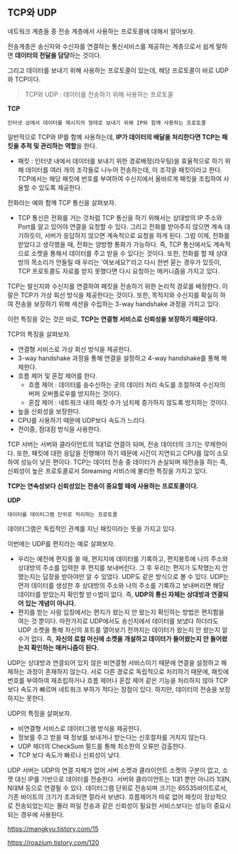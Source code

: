 ## TCP와 UDP

네트워크 계층들 중 전송 계층에서 사용하는 프로토콜에 대해서 알아보자.

전송계층은 송신자와 수신자를 연결하는 통신서비스를 제공하는 계층으로서 쉽게 말하면 **데이터의 전달을 담당**하는 것이다.

그리고 데이터를 보내기 위해 사용하는 프로토콜이 있는데, 해당 프로토콜이 바로 UDP와 TCP이다.

> TCP와 UDP :  데이터를 전송하기 위해 사용하는 프로토콜



**TCP**

~~~
인터넷 상에서 데이터를 메시지의 형태로 보내기 위해 IP와 함께 사용하는 프로토콜
~~~

일반적으로 TCP와 IP를 함께 사용하는데, **IP가 데이터의 배달을 처리한다면 TCP는 패킷을 추적 및 관리하는 역할**을 한다.

- 패킷 : 인터넷 내에서 데이터를 보내기 위한 경로배정(라우팅)을 효율적으로 하기 위해 데이터를 여러 개의 조각들로 나누어 전송하는데, 이 조각을 패킷이라고 한다. TCP에서는 해당 패킷에 번호를 부여하여 수신지에서 올바르게 패킷을 조립하여 사용할 수 있도록 제공한다.

전화라는 예와 함꼐 TCP 통신을 살펴보자.

- TCP 통신은 전화를 거는 것처럼 TCP 통신을 하기 위해서는 상대방의 IP 주소와 Port를 알고 있어야 연결을 요청할 수 있다. 그리고 전화를 받아주지 않으면 계속 대기하듯이, 서버가 응답하지 않으면 계속적으로 요청을 하게 된다. 그럼 이제, 전화를 받았다고 생각했을 때, 전화는 양방향 통화가 가능하다. 즉, TCP 통신에서도 계속적으로 소켓을 통해서 데이터를 주고 받을 수 있다는 것이다. 또한, 전화를 할 때 상대방의 목소리가 안들릴 때 우리는 '여보세요?'라고 다시 한번 묻는 경우가 있듯이, TCP 프로토콜도 자료를 받지 못했다면 다시 요청하는 메커니즘을 가지고 있다.

TCP는 발신지와 수신지를 연결하여 패킷을 전송하기 위한 논리적 경로를 배정한다. 이 말은 TCP가 가상 회선 방식을 제공한다는 것이다. 또한, 목적지와 수신지를 확실히 하여 전송을 보장하기 위해 세션을 수립하는 3-way handshake 과정을 가지고 있다.

이런 특징을 갖는 것은 바로, **TCP는 연결형 서비스로 신뢰성을 보장하기 때문이다.**

TCP의 특징을 살펴보자.

- 연결형 서비스로 가상 회선 방식을 제공한다.
- 3-way handshake 과정을 통해 연결을 설정하고 4-way handshake를 통해 해제한다.
- 흐름 제어 및 혼잡 제어를 한다.
  - 흐름 제어 : 데이터를 송수신하는 곳의 데이터 처리 속도를 조절하여 수신자의 버퍼 오버플로우를 방지하는 것이다.
  - 혼잡 제어 : 네트워크 내의 패킷 수가 넘치제 증가하지 않도록 방지하는 것이다.
- 높을 신뢰성을 보장한다.
- CPU를 사용하기 때문에 UDP보다 속도가 느리다.
- 전이중, 점대점 방식을 사용한다.

TCP 서버는 서버와 클라이언트의 1대1로 연결이 되며, 전송 데이터의 크기는 무제한이다. 또한, 패킷에 대한 응답을 진행해야 하기 때문에 시간이 지연되고 CPU를 많이 소모하여 성능이 낮은 편이다. TCP는 데이터 전송 중 데이터가 손실되며 재전송을 하는 즉, 신뢰성이 높은 프로토콜로서 Streaming 서비스에 불리한 특징을 가지고 있다.

**TCP는 연속성보다 신뢰성있는 전송이 중요할 때에 사용하는 프로토콜이다.**



**UDP**

~~~
데이터를 데이터그램 단위로 처리하는 프로토콜
~~~

데이터그램은 독립적인 관계를 지닌 패킷이라는 뜻을 가지고 있다. 

이번에는 UDP를 편지라는 예로 살펴보자.

- 우리는 예전에 편지를 쓸 때, 편지지에 데이터를 기록하고, 편지봉투에 나의 주소와 상대방의 주소를 입력한 후 편지를 보내버린다. 그 후 우리는 편지가 도착했는지 안 했는지는 답장을 받아야만 알 수 있었다. UDP도 같은 방식으로 볼 수 있다. UDP는 먼저 데이터를 생성한 후 상대방의 주소와 나의 주소를 기록하고 보내버리면 해당 데이터를 받았는지 확인할 받ㅇ법이 없다. 즉, **UDP의 통신 자체는 상대방과 연결되어 있는 개념이 아니다.**
- 편지를 받는 사람 입장에서는 편지가 왔는지 안 왔는지 확인하는 방법은 편지함을 여는 것 뿐이다. 마찬가지로 UDP에서도 송신지에서 데이터를 보냈다 하더라도 UDP 소켓을 통해 자신의 포트를 열어보기 전까지는 데이터가 왔는지 안 왔는지 알 수가 없다. 즉, **자신의 로컬 머신에 소켓을 개설하고 데이터가 들어왔는지 안 들어왔는지 확인하는 매커니즘이 된다.**

UDP는 상대방과 연결되어 있지 않은 비연결형 서비스이기 때문에 연결을 설정하고 해제하는 과정이 존재하지 않는다. 서로 다른 경로로 독립적으로 처리하기 때문에, 패킷에 번호를 부여하여 재조립하거나 흐름 제어나 혼잡 제어 같은 기능을 처리하지 않아 TCP 보다 속도가 빠르며 네트워크 부하가 적다는 장점이 있다. 하지만, 데이터의 전송을 보장하지는 못한다.

UDP의 특징을 살펴보자.

- 비연결형 서비스로 데이터그램 방식을 제공한다.
- 정보를 주고 받을 때 정보를 보내거나 받는다는 신호절차를 거치지 않는다.
- UDP 헤더의 CheckSum 필드를 통해 최소한의 오류만 검출한다.
- TCP 보다 속도가 빠르나 신뢰성이 낮다.

UDP 서버는 UDP의 연결 자체가 없어 서버 소켓과 클라이언트 소켓의 구분이 없고, 소켓 대신 IP를 기반으로 데이터를 전송한다. 서버와 클라이언트는 1대1 뿐만 아니라 1대N, N대M 등으로 연결될 수 있다. 데이터그램 단위로 전송되며 크기는 65535바이트로서, 기준 바이트의 크기가 초과되면 잘라서 보낸다. 흐름제어가 따로 없어 패킷이 정상적으로 전송되었는지는 몰라 파일 전송과 같은 신뢰성이 필요한 서비스보다는 성능이 중요시 되는 경우에 사용된다.





https://mangkyu.tistory.com/15

https://roazium.tistory.com/120